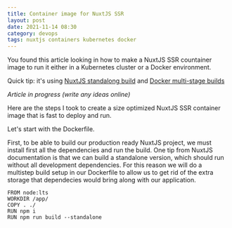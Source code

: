 ```yaml
---
title: Container image for NuxtJS SSR
layout: post
date: 2021-11-14 08:30
category: devops
tags: nuxtjs containers kubernetes docker
---
```


You found this article looking in how to make a NuxtJS SSR countainer image to run it either in a Kubernetes cluster or a Docker environment.

Quick tip: it's using [NuxtJS standalong build](https://nuxtjs.org/docs/configuration-glossary/configuration-build#standalone)
and [Docker multi-stage builds](https://docs.docker.com/develop/develop-images/multistage-build/#use-multi-stage-builds)

_Article in progress (write any ideas online)_

Here are the steps I took to create a size optimized NuxtJS SSR container image that is fast to deploy and run.

Let's start with the Dockerfile.

First, to be able to build our production ready NuxtJS project, we must install first all the dependencies and run the build. One tip from
NuxtJS documentation is that we can build a standalone version, which should run without all development dependencies. For this reason we
will do a multistep build setup in our Dockerfile to allow us to get rid of the extra storage that dependecies would bring along with our
application.

```
FROM node:lts
WORKDIR /app/
COPY . ./
RUN npm i
RUN npm run build --standalone
```
